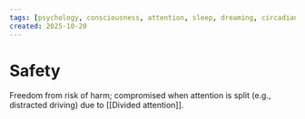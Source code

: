 ```yaml
---
tags: [psychology, consciousness, attention, sleep, dreaming, circadian-rhythms, psychoactive-drugs]
created: 2025-10-20
---
```

# Safety

Freedom from risk of harm; compromised when attention is split (e.g., distracted driving) due to [[Divided attention]].
